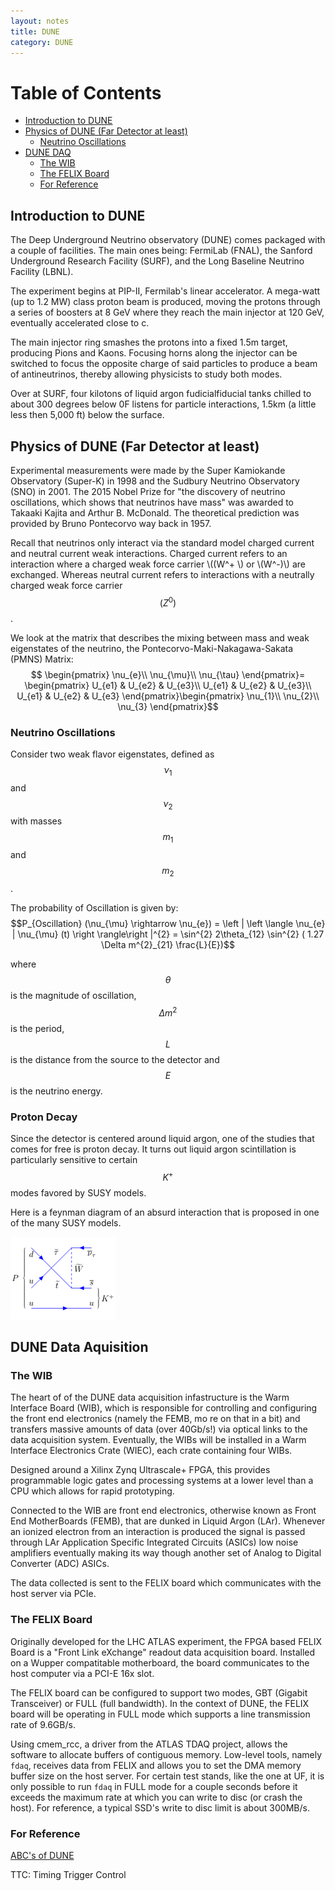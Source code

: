 ```yaml
---
layout: notes
title: DUNE 
category: DUNE
---
```


Table of Contents
=================

   * [Introduction to DUNE](#introduction-to-dune)
   * [Physics of DUNE (Far Detector at least)](#physics-of-dune-far-detector-at-least)
      * [Neutrino Oscillations](#neutrino-oscillations)
   * [DUNE DAQ](#dune-daq)
      * [The WIB](#the-wib)
      * [The FELIX Board](#the-felix-board)
      * [For Reference](#for-reference)

## Introduction to DUNE

The Deep Underground Neutrino observatory (DUNE) comes packaged with a couple of facilities. The main ones being: FermiLab (FNAL), the Sanford Underground Research Facility (SURF), and the Long Baseline Neutrino Facility (LBNL). 

The experiment begins at PIP-II, Fermilab's linear accelerator. A mega-watt (up to 1.2 MW) class proton beam is produced, moving the protons through a series of boosters at 8 GeV where they reach the main injector at 120 GeV, eventually accelerated close to c. 

The main injector ring smashes the protons into a fixed 1.5m target, producing Pions and Kaons. Focusing horns along the injector can be switched to focus the opposite charge of said particles to produce a beam of antineutrinos, thereby allowing physicists to study both modes.

Over at SURF, four kilotons of liquid argon fudicialfiducial  tanks chilled to about 300 degrees below 0F listens for particle interactions, 1.5km (a little less then 5,000 ft) below the surface.  

## Physics of DUNE (Far Detector at least)
Experimental measurements were made by the Super Kamiokande Observatory (Super-K) in 1998 and the Sudbury Neutrino Observatory (SNO) in 2001. The 2015 Nobel Prize for "the discovery of neutrino oscillations, which shows that neutrinos have mass" was awarded to Takaaki Kajita and Arthur B. McDonald. The theoretical prediction was provided by Bruno Pontecorvo way back in 1957.

Recall that neutrinos only interact via the standard model charged current and neutral current weak interactions. Charged current refers to an interaction where a charged weak force carrier \\((W^+ \\) or \\(W^-)\\) are exchanged. Whereas neutral current refers to interactions with a neutrally charged weak force carrier $$(Z^{0})$$.

We look at the matrix that describes the mixing between mass and weak eigenstates of the neutrino, the Pontecorvo-Maki-Nakagawa-Sakata (PMNS) Matrix:
$$ \begin{pmatrix}
\nu_{e}\\ 
\nu_{\mu}\\ 
\nu_{\tau}
\end{pmatrix}=
\begin{pmatrix}
U_{e1} & U_{e2} & U_{e3}\\ 
U_{e1} & U_{e2} & U_{e3}\\ 
U_{e1} & U_{e2} & U_{e3}
\end{pmatrix}\begin{pmatrix}
\nu_{1}\\ 
\nu_{2}\\ 
\nu_{3}
\end{pmatrix}$$

### Neutrino Oscillations
Consider two weak flavor eigenstates, defined as $$\nu_{1}$$ and $$\nu_{2}$$ with masses $$m_{1}$$ and $$m_{2}$$. 


The probability of Oscillation is given by:
$$P_{Oscillation} (\nu_{\mu} \rightarrow \nu_{e}) = \left |  \left \langle \nu_{e} | \nu_{\mu} (t) \right \rangle\right |^{2} = \sin^{2} 2\theta_{12} \sin^{2} ( 1.27 \Delta m^{2}_{21} \frac{L}{E})$$

where $$\theta$$ is the magnitude of oscillation, $$\Delta m^{2}$$ is the period, $$L$$ is the distance from the source to the detector and $$E$$ is the neutrino energy.

### Proton Decay
Since the detector is centered around liquid argon, one of the studies that comes for free is proton decay. It turns out liquid argon scintillation is particularly sensitive to certain $$K^+$$ modes favored by SUSY models. 

Here is a feynman diagram of an absurd interaction that is proposed in one of the many SUSY models.

<img src="/assets/ProtonDecay.png" class="center"> 

## DUNE Data Aquisition

### The WIB
The heart of of the DUNE data acquisition infastructure is the Warm Interface Board (WIB), which is responsible for controlling and configuring the front end electronics (namely the FEMB, mo re on that in a bit) and transfers massive amounts of data (over 40Gb/s!) via optical links to the data acquisition system. Eventually, the WIBs will be installed in a Warm Interface Electronics Crate (WIEC), each crate containing four WIBs.

Designed around a Xilinx Zynq Ultrascale+ FPGA, this provides programmable logic gates and processing systems at a lower level than a CPU which allows for rapid prototyping.

Connected to the WIB are front end electronics, otherwise known as Front End MotherBoards (FEMB), that are dunked in Liquid Argon (LAr). Whenever an ionized electron from an interaction is produced the signal is passed through LAr Application Specific Integrated Circuits (ASICs) low noise amplifiers eventually making its way though another set of Analog to Digital Converter (ADC) ASICs. 

The data collected is sent to the FELIX board which communicates with the host server via PCIe.  

### The FELIX Board
Originally developed for the LHC ATLAS experiment, the FPGA based FELIX Board is a "Front Link eXchange" readout data acquisition board. Installed on a Wupper compatitable motherboard, the board communicates to the host computer via a PCI-E 16x slot.

The FELIX board can be configured to support two modes, GBT (Gigabit Transceiver) or FULL (full bandwidth). In the context of DUNE, the FELIX board will be operating in FULL mode which supports a line transmission rate of 9.6GB/s. 

Using cmem_rcc, a driver from the ATLAS TDAQ project, allows the software to allocate buffers of contiguous memory. Low-level tools, namely ```fdaq```, receives data from FELIX and allows you to set the DMA memory buffer size on the host server. For certain test stands, like the one at UF, it is only possible to run ```fdaq``` in FULL mode for a couple seconds before it exceeds the maximum rate at which you can write to disc (or crash the host). For reference, a typical SSD's write to disc limit is about 300MB/s.


### For Reference

[ABC's of DUNE](https://abc.dunescience.org/)

TTC: Timing Trigger Control

